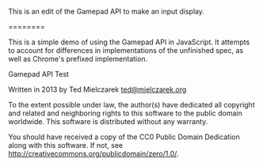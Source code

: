 This is an edit of the Gamepad API to make an input display.

========

This is a simple demo of using the Gamepad API in JavaScript. It attempts to account for differences in implementations of the unfinished spec, as well as Chrome's prefixed implementation.

Gamepad API Test

Written in 2013 by Ted Mielczarek ted@mielczarek.org

To the extent possible under law, the author(s) have dedicated all copyright and related and neighboring rights to this software to the public domain worldwide. This software is distributed without any warranty.

You should have received a copy of the CC0 Public Domain Dedication along with this software. If not, see http://creativecommons.org/publicdomain/zero/1.0/.
